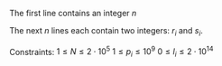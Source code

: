The first line contains an integer $n$

The next $n$ lines each contain two integers: $r_i$ and $s_i$.

Constraints:
$1 \leq N \leq 2\cdot 10^5$
$1 \leq p_i \leq 10^9$
$0 \leq l_i \leq 2\cdot 10^{14}$
